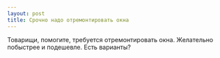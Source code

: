 ```yaml
---
layout: post 
title: Срочно надо отремонтировать окна 
--- 
```

Товарищи, помогите, требуется отремонтировать окна. Желательно побыстрее и подешевле. Есть варианты?